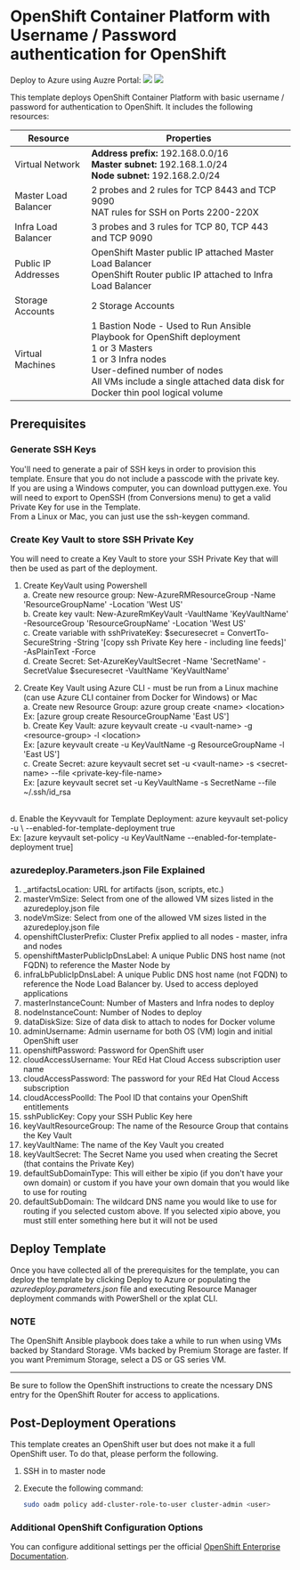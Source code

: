 # OpenShift Container Platform with Username / Password authentication for OpenShift

Deploy to Azure using Auzre Portal: 
<a href="https://portal.azure.com/#create/Microsoft.Template/uri/https%3A%2F%2Fraw.githubusercontent.com%2Fharoldwongms%2Fopenshift-containerplatform%2Fmaster%2Fazuredeploy.json" target="_blank"><img src="http://azuredeploy.net/deploybutton.png"/></a>
<a href="http://armviz.io/#/?load=https%3A%2F%2Fraw.githubusercontent.com%2Fharoldwongms%2Fopenshift-containerplatform%2Fmaster%2Fazuredeploy.json" target="_blank">
    <img src="http://armviz.io/visualizebutton.png"/>
</a>

This template deploys OpenShift Container Platform with basic username / password for authentication to OpenShift. It includes the following resources:

|Resource           	|Properties                                                                                                                          |
|-----------------------|------------------------------------------------------------------------------------------------------------------------------------|
|Virtual Network   		|**Address prefix:** 192.168.0.0/16<br />**Master subnet:** 192.168.1.0/24<br />**Node subnet:** 192.168.2.0/24                      |
|Master Load Balancer	|2 probes and 2 rules for TCP 8443 and TCP 9090 <br/> NAT rules for SSH on Ports 2200-220X                                           |
|Infra Load Balancer	|3 probes and 3 rules for TCP 80, TCP 443 and TCP 9090 									                                             |
|Public IP Addresses	|OpenShift Master public IP attached Master Load Balancer<br />OpenShift Router public IP attached to Infra Load Balancer            |
|Storage Accounts   	|2 Storage Accounts                                                                                                                  |
|Virtual Machines   	|1 Bastion Node - Used to Run Ansible Playbook for OpenShift deployment<br />1 or 3 Masters<br />1 or 3 Infra nodes<br />User-defined number of nodes<br />All VMs include a single attached data disk for Docker thin pool logical volume|

## Prerequisites

### Generate SSH Keys

You'll need to generate a pair of SSH keys in order to provision this template. Ensure that you do not include a passcode with the private key. <br/>
If you are using a Windows computer, you can download puttygen.exe.  You will need to export to OpenSSH (from Conversions menu) to get a valid Private Key for use in the Template.<br/>
From a Linux or Mac, you can just use the ssh-keygen command.

### Create Key Vault to store SSH Private Key

You will need to create a Key Vault to store your SSH Private Key that will then be used as part of the deployment.

1. Create KeyVault using Powershell <br/>
  a.  Create new resource group: New-AzureRMResourceGroup -Name 'ResourceGroupName' -Location 'West US'<br/>
  b.  Create key vault: New-AzureRmKeyVault -VaultName 'KeyVaultName' -ResourceGroup 'ResourceGroupName' -Location 'West US'<br/>
  c.  Create variable with sshPrivateKey: $securesecret = ConvertTo-SecureString -String '[copy ssh Private Key here - including line feeds]' -AsPlainText -Force<br/>
  d.  Create Secret: Set-AzureKeyVaultSecret -Name 'SecretName' -SecretValue $securesecret -VaultName 'KeyVaultName'<br/>

2. Create Key Vault using Azure CLI - must be run from a Linux machine (can use Azure CLI container from Docker for Windows) or Mac<br/>
  a.  Create new Resource Group: azure group create \<name\> \<location\> <br/>
         Ex: [azure group create ResourceGroupName 'East US'] <br/>
  b.  Create Key Vault: azure keyvault create -u \<vault-name\> -g \<resource-group\> -l \<location\><br/>
         Ex: [azure keyvault create -u KeyVaultName -g ResourceGroupName -l 'East US'] <br/>
  c.  Create Secret: azure keyvault secret set -u \<vault-name\> -s \<secret-name\> --file \<private-key-file-name\><br/>
         Ex: [azure keyvault secret set -u KeyVaultName -s SecretName --file ~/.ssh/id_rsa <br/>
  <br/>
  d.  Enable the Keyvvault for Template Deployment: azure keyvault set-policy -u \<vault-name\> --enabled-for-template-deployment true <br/>
         Ex: [azure keyvault set-policy -u KeyVaultName --enabled-for-template-deployment true] <br/>

### azuredeploy.Parameters.json File Explained

1.  _artifactsLocation: URL for artifacts (json, scripts, etc.)
2.  masterVmSize: Select from one of the allowed VM sizes listed in the azuredeploy.json file
3.  nodeVmSize: Select from one of the allowed VM sizes listed in the azuredeploy.json file
4.  openshiftClusterPrefix: Cluster Prefix applied to all nodes - master, infra and nodes
5.  openshiftMasterPublicIpDnsLabel: A unique Public DNS host name (not FQDN) to reference the Master Node by
6.  infraLbPublicIpDnsLabel: A unique Public DNS host name (not FQDN) to reference the Node Load Balancer by.  Used to access deployed applications
7.  masterInstanceCount: Number of Masters and Infra nodes to deploy
8.  nodeInstanceCount: Number of Nodes to deploy
9.  dataDiskSize: Size of data disk to attach to nodes for Docker volume
10. adminUsername: Admin username for both OS (VM) login and initial OpenShift user
11. openshiftPassword: Password for OpenShift user
12. cloudAccessUsername: Your REd Hat Cloud Access subscription user name
13. cloudAccessPassword: The password for your REd Hat Cloud Access subscription
14. cloudAccessPoolId: The Pool ID that contains your OpenShift entitlements
15. sshPublicKey: Copy your SSH Public Key here
16. keyVaultResourceGroup: The name of the Resource Group that contains the Key Vault
17. keyVaultName: The name of the Key Vault you created
18. keyVaultSecret: The Secret Name you used when creating the Secret (that contains the Private Key)
19. defaultSubDomainType: This will either be xipio (if you don't have your own domain) or custom if you have your own domain that you would like to use for routing
20. defaultSubDomain: The wildcard DNS name you would like to use for routing if you selected custom above.  If you selected xipio above, you must still enter something here but it will not be used

## Deploy Template

Once you have collected all of the prerequisites for the template, you can deploy the template by clicking Deploy to Azure or populating the *azuredeploy.parameters.json* file and executing Resource Manager deployment commands with PowerShell or the xplat CLI.

### NOTE

The OpenShift Ansible playbook does take a while to run when using VMs backed by Standard Storage. VMs backed by Premium Storage are faster. If you want Premimum Storage, select a DS or GS series VM.
<hr />
Be sure to follow the OpenShift instructions to create the ncessary DNS entry for the OpenShift Router for access to applications.

## Post-Deployment Operations

This template creates an OpenShift user but does not make it a full OpenShift user.  To do that, please perform the following.

1. SSH in to master node
2. Execute the following command:

   ```sh
   sudo oadm policy add-cluster-role-to-user cluster-admin <user>
   ```
   
### Additional OpenShift Configuration Options
 
You can configure additional settings per the official [OpenShift Enterprise Documentation](https://docs.openshift.com/container-platform/3.3/).
